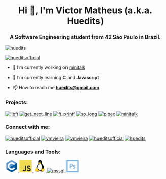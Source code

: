 <h1 align="center">Hi 👋, I'm Victor Matheus (a.k.a. Huedits)</h1>
<h3 align="center">A Software Engineering student from 42 São Paulo in Brazil.</h3>

<p align="left"> <img src="https://komarev.com/ghpvc/?username=huedits&label=Profile%20views&color=0e75b6&style=flat" alt="huedits" /> </p>

<p align="left"> <a href="https://twitter.com/hueditsofficial" target="blank"><img src="https://img.shields.io/twitter/follow/hueditsofficial?logo=twitter&style=for-the-badge" alt="hueditsofficial" /></a> </p>

- 🔭 I’m currently working on [minitalk](https://github.com/huedits/minitalk)

- 🌱 I’m currently learning **C** and **Javascript**

- 📫 How to reach me **huedits@gmail.com**

<h3 align=left>Projects:</h3>
<a href ="https://github.com/huedits/libft"><img src="https://game.42sp.org.br/static/assets/achievements/libftm.png" alt="libft"/></a>
<a href="https://github.com/huedits/get_next_line"><img src="https://game.42sp.org.br/static/assets/achievements/get_next_linem.png" alt="get_next_line" /></a>
<a href="https://github.com/huedits/ft_printf"><img src="https://game.42sp.org.br/static/assets/achievements/ft_printfn.png" alt="ft_printf" /></a>
<a href="https://github.com/huedits/so_long"><img src="https://game.42sp.org.br/static/assets/achievements/so_longm.png" alt="so_long" /></a>
<a href="https://github.com/huedits/pipex"><img src="https://game.42sp.org.br/static/assets/achievements/pipexn.png" alt="pipex" /></a>
<a href="https://github.com/huedits/minitalk"><img src="https://game.42sp.org.br/static/assets/achievements/minitalkn.png" alt="minitalk" /></a>

<h3 align="left">Connect with me:</h3>
<p align="left">
<a href="https://twitter.com/hueditsofficial" target="blank"><img align="center" src="https://raw.githubusercontent.com/rahuldkjain/github-profile-readme-generator/master/src/images/icons/Social/twitter.svg" alt="hueditsofficial" height="30" width="40" /></a>
<a href="https://linkedin.com/in/vmvieira" target="blank"><img align="center" src="https://raw.githubusercontent.com/rahuldkjain/github-profile-readme-generator/master/src/images/icons/Social/linked-in-alt.svg" alt="vmvieira" height="30" width="40" /></a>
<a href="https://fb.com/vmvieira" target="blank"><img align="center" src="https://raw.githubusercontent.com/rahuldkjain/github-profile-readme-generator/master/src/images/icons/Social/facebook.svg" alt="vmvieira" height="30" width="40" /></a>
<a href="https://instagram.com/hueditsofficial" target="blank"><img align="center" src="https://raw.githubusercontent.com/rahuldkjain/github-profile-readme-generator/master/src/images/icons/Social/instagram.svg" alt="hueditsofficial" height="30" width="40" /></a>
<a href="https://codepen.io/huedits" target="blank"><img align="center" src="https://raw.githubusercontent.com/rahuldkjain/github-profile-readme-generator/master/src/images/icons/Social/codepen.svg" alt="huedits" height="30" width="40" /></a>
</p>

<h3 align="left">Languages and Tools:</h3>
<p align="left"> <a href="https://www.cprogramming.com/" target="_blank" rel="noreferrer"> <img src="https://raw.githubusercontent.com/devicons/devicon/master/icons/c/c-original.svg" alt="c" width="40" height="40"/> </a> <a href="https://developer.mozilla.org/en-US/docs/Web/JavaScript" target="_blank" rel="noreferrer"> <img src="https://raw.githubusercontent.com/devicons/devicon/master/icons/javascript/javascript-original.svg" alt="javascript" width="40" height="40"/> </a> <a href="https://www.linux.org/" target="_blank" rel="noreferrer"> <img src="https://raw.githubusercontent.com/devicons/devicon/master/icons/linux/linux-original.svg" alt="linux" width="40" height="40"/> </a> <a href="https://www.microsoft.com/en-us/sql-server" target="_blank" rel="noreferrer"> <img src="https://www.svgrepo.com/show/303229/microsoft-sql-server-logo.svg" alt="mssql" width="40" height="40"/> </a> <a href="https://www.photoshop.com/en" target="_blank" rel="noreferrer"> <img src="https://raw.githubusercontent.com/devicons/devicon/master/icons/photoshop/photoshop-line.svg" alt="photoshop" width="40" height="40"/> </a> </p>
